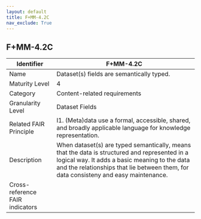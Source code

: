 ```yaml
---
layout: default
title: F+MM-4.2C
nav_exclude: True
---
```


## F+MM-4.2C

| Identifier | F+MM-4.2C |
| --------- | -----------|
| Name | Dataset(s) fields are semantically typed. |
| Maturity Level | 4 |
| Category | Content-related requirements |
| Granularity Level | Dataset Fields |
| Related FAIR Principle | I1. (Meta)data use a formal, accessible, shared, and broadly applicable language for knowledge representation. |
| Description | When dataset(s) are typed semantically, means that the data is structured and represented in a logical way. It adds a basic meaning to the data and the relationships that lie between them, for data consisteny and easy maintenance. |
| Cross-reference FAIR indicators | |
